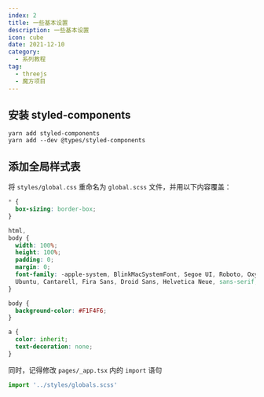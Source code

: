 ```yaml
---
index: 2
title: 一些基本设置
description: 一些基本设置
icon: cube
date: 2021-12-10
category:
  - 系列教程
tag:
  - threejs
  - 魔方项目
---
```


## 安装 styled-components

```shell
yarn add styled-components
yarn add --dev @types/styled-components
```

## 添加全局样式表

将 `styles/global.css` 重命名为 `global.scss` 文件，并用以下内容覆盖：

```scss
* {
  box-sizing: border-box;
}

html,
body {
  width: 100%;
  height: 100%;
  padding: 0;
  margin: 0;
  font-family: -apple-system, BlinkMacSystemFont, Segoe UI, Roboto, Oxygen,
  Ubuntu, Cantarell, Fira Sans, Droid Sans, Helvetica Neue, sans-serif;
}

body {
  background-color: #F1F4F6;
}

a {
  color: inherit;
  text-decoration: none;
}
```

同时，记得修改 `pages/_app.tsx` 内的 `import` 语句

```ts
import '../styles/globals.scss'
```

